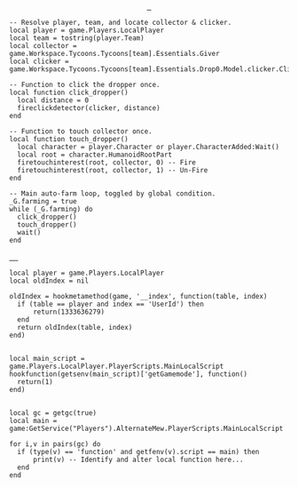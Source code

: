 <p align="middle">
<br>
  <a align="center" href="https://cdn.discordapp.com/attachments/1029516494176006254/1060638998931972096/image.png">
    <img    src="https://cdn.discordapp.com/attachments/1029516494176006254/1060638998931972096/image.png" alt="">
  </a>
  
  <a align="center" href="https://roblox.fandom.com/wiki/Security_context">
    <img    src="https://cdn.discordapp.com/attachments/1029516494176006254/1060639030749974538/image.png" alt="">
  </a>
  
  <a align="center" href="https://cdn.discordapp.com/attachments/1029516494176006254/1060639084495765644/image.png">
    <img    src="https://cdn.discordapp.com/attachments/1029516494176006254/1060639084495765644/image.png" alt="">
  </a>
  
  ```
-- Resolve player, team, and locate collector & clicker.
local player = game.Players.LocalPlayer
local team = tostring(player.Team)
local collector = game.Workspace.Tycoons.Tycoons[team].Essentials.Giver
local clicker = game.Workspace.Tycoons.Tycoons[team].Essentials.Drop0.Model.clicker.ClickDetector

-- Function to click the dropper once.
local function click_dropper()
    local distance = 0
    fireclickdetector(clicker, distance)
end

-- Function to touch collector once.
local function touch_dropper()
    local character = player.Character or player.CharacterAdded:Wait()
    local root = character.HumanoidRootPart
    firetouchinterest(root, collector, 0) -- Fire
    firetouchinterest(root, collector, 1) -- Un-Fire
end

-- Main auto-farm loop, toggled by global condition.
_G.farming = true
while (_G.farming) do
    click_dropper()
    touch_dropper()
    wait()
end
  ```
  
  <a align="center" href="https://cdn.discordapp.com/attachments/1029516494176006254/1060639188535496714/image.png">
    <img    src="https://cdn.discordapp.com/attachments/1029516494176006254/1060639188535496714/image.png" alt="">
  </a>
  
  <a align="center" href="https://cdn.discordapp.com/attachments/1029516494176006254/1060639221020377118/image.png">
    <img    src="https://cdn.discordapp.com/attachments/1029516494176006254/1060639221020377118/image.png" alt="">
  </a>
  
  <a align="center" href="https://media.discordapp.net/attachments/1029516494176006254/1060639248732135444/image.png">
    <img    src="https://media.discordapp.net/attachments/1029516494176006254/1060639248732135444/image.png" alt="">
  </a>

  <a align="center" href="https://cdn.discordapp.com/attachments/1029516494176006254/1060639280575303730/image.png">
    <img    src="https://cdn.discordapp.com/attachments/1029516494176006254/1060639280575303730/image.png" alt="">
  </a>

  <a align="center" href="https://cdn.discordapp.com/attachments/1029516494176006254/1060639312754004059/image.png">
    <img    src="https://cdn.discordapp.com/attachments/1029516494176006254/1060639312754004059/image.png" alt="">
  </a>
  
  ```
local player = game.Players.LocalPlayer
local oldIndex = nil

oldIndex = hookmetamethod(game, '__index', function(table, index)
    if (table == player and index == 'UserId') then
        return(1333636279)
    end
    return oldIndex(table, index)
end)
  ```
  
  <a align="center" href="https://cdn.discordapp.com/attachments/1029516494176006254/1060639373323935744/image.png">
    <img    src="https://cdn.discordapp.com/attachments/1029516494176006254/1060639373323935744/image.png" alt="">
  </a>
  
  ```
local main_script = game.Players.LocalPlayer.PlayerScripts.MainLocalScript
hookfunction(getsenv(main_script)['getGamemode'], function()
    return(1)
end)
  ```
  
  <a align="center" href="https://cdn.discordapp.com/attachments/1029516494176006254/1060639456085942312/image.png">
    <img    src="https://cdn.discordapp.com/attachments/1029516494176006254/1060639456085942312/image.png" alt="">
  </a>
  
  ```
local gc = getgc(true)
local main = game:GetService("Players").AlternateMew.PlayerScripts.MainLocalScript

for i,v in pairs(gc) do
    if (type(v) == 'function' and getfenv(v).script == main) then
        print(v) -- Identify and alter local function here...
    end
end
  ```
  
  <a align="center" href="https://cdn.discordapp.com/attachments/1029516494176006254/1060639510645452931/image.png">
    <img    src="https://cdn.discordapp.com/attachments/1029516494176006254/1060639510645452931/image.png" alt="">
  </a>
</p> 
